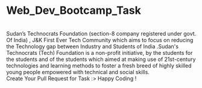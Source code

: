 # Web_Dev_Bootcamp_Task
<br/>
Sudan’s Technocrats Foundation (section-8 company registered under govt. Of India) , J&K First Ever Tech Community which aims to focus on reducing the Technology gap between Industry and Students of India .Sudan's Technocrats (Tech) Foundation is a non-profit initiative, by the students for the students and of the students which aimed at making use of 21st-century technologies and learning methods to foster a fresh breed of highly skilled young people empowered with technical and social skills. 
<br/>
Create Your Pull Request for Task :>
Happy Coding !
